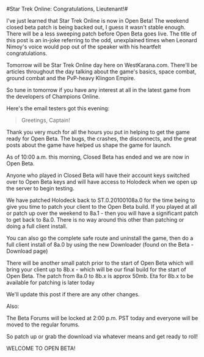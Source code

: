 #Star Trek Online: Congratulations, Lieutenant!#

I've just learned that Star Trek Online is now in Open Beta! The weekend closed beta patch is being backed out, I guess it wasn't stable enough. There will be a less sweeping patch before Open Beta goes live. The title of this post is an in-joke referring to the odd, unexplained times when Leonard Nimoy's voice would pop out of the speaker with his heartfelt congratulations.

Tomorrow will be Star Trek Online day here on WestKarana.com. There'll be articles throughout the day talking about the game's basics, space combat, ground combat and the PvP-heavy Klingon Empire.

So tune in tomorrow if you have any interest at all in the latest game from the developers of Champions Online.

Here's the email testers got this evening:


> Greetings, Captain!

Thank you very much for all the hours you put in helping to get the game ready for Open Beta. The bugs, the crashes, the disconnects, and the great posts about the game have helped us shape the game for launch.

As of 10:00 a.m. this morning, Closed Beta has ended and we are now in Open Beta.

Anyone who played in Closed Beta will have their account keys switched over to Open Beta keys and will have access to Holodeck when we open up the server to begin testing.

We have patched Holodeck back to ST.0.20100108a.0 for the time being to give you time to patch your client to the Open Beta build. If you played at all or patch up over the weekend to 8a.1 - then you will have a significant patch to get back to 8a.0. There is no way around this other than patching or doing a full client install.

You can also go the complete safe route and uninstall the game, then do a full client install of 8a.0 by using the new Downloader (found on the Beta - Download page)

There will be another small patch prior to the start of Open Beta which will bring your client up to 8b.x - which will be our final build for the start of Open Beta. The patch from 8a.0 to 8b.x is approx 50mb. Eta for 8b.x to be available for patching is later today

We'll update this post if there are any other changes.

Also:

The Beta Forums will be locked at 2:00 p.m. PST today and everyone will be moved to the regular forums.

So patch up or grab the download via whatever means and get ready to roll!

WELCOME TO OPEN BETA!




